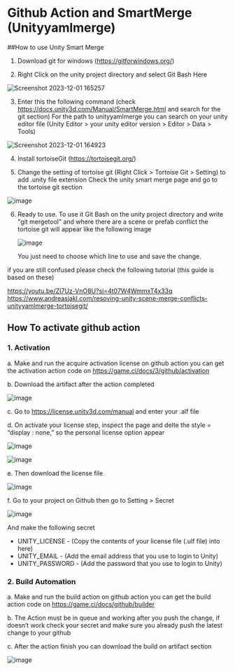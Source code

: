 # Github Action and SmartMerge (Unityyamlmerge)

##How to use Unity Smart Merge

1. Download git for windows (https://gitforwindows.org/)
   
2. Right Click on the unity project directory and select Git Bash Here

![Screenshot 2023-12-01 165257](https://github.com/khawarga/TestGithub/assets/51886512/6ea1f222-f80f-41bf-b7b8-52964aa45edc)

3. Enter this the following command (check https://docs.unity3d.com/Manual/SmartMerge.html and search for the git section)
   For the path to unityyamlmerge you can search on your unity editor file (Unity Editor > your unity editor version > Editor > Data > Tools)
   
![Screenshot 2023-12-01 164923](https://github.com/khawarga/TestGithub/assets/51886512/60b9cca7-2e8d-402c-96ca-75f673c3e226)

4. Install tortoiseGit (https://tortoisegit.org/)

5. Change the setting of tortoise git (Right Click > Tortoise Git > Setting) to add .unity file extension
   Check the unity smart merge page and go to the tortoise git section
   
![image](https://github.com/khawarga/TestGithub/assets/51886512/f1fd6265-0bfd-4b39-adca-2752f5326f21)

6. Ready to use. To use it Git Bash on the unity project directory and write "git mergetool" and where there are a scene or prefab conflict the tortoise git will appear like the following image
   
   ![image](https://github.com/khawarga/TestGithub/assets/51886512/4eae99f3-7705-4042-b075-af59e680d680)

    You just need to choose which line to use and save the change.

if you are still confused please check the following tutorial (this guide is based on these)

https://youtu.be/ZI7Uz-VnO8U?si=4t07W4WmmxT4x33q
https://www.andreasjakl.com/resoving-unity-scene-merge-conflicts-unityyamlmerge-tortoisegit/

## How To activate github action

### 1. Activation

a.	Make and run the acquire activation license on github action
    you can get the activation action code on https://game.ci/docs/3/github/activation

b.	Download the artifact after the action completed

![image](https://github.com/khawarga/TestGithub/assets/51886512/79687a61-c4d1-49fc-b06f-3a61067e94ff)

c.	Go to https://license.unity3d.com/manual and enter your .alf file

d.	On activate your license step, inspect the page and delte the style = “display : none,” so the personal license option appear

![image](https://github.com/khawarga/TestGithub/assets/51886512/520d3222-9872-4213-9ec3-073595c1a187)

![image](https://github.com/khawarga/TestGithub/assets/51886512/ce0d28eb-d723-4acb-8a8c-f055fc45f523)
 
e.	Then download the license file

![image](https://github.com/khawarga/TestGithub/assets/51886512/fe55b890-fcfa-4f6b-b5e5-9a9800c9619d)
 
f.	Go to your project on Github then go to Setting > Secret

![image](https://github.com/khawarga/TestGithub/assets/51886512/fb45b9c6-3c92-494f-b001-49e3e4059fb8)

And make the following secret

-	UNITY_LICENSE - (Copy the contents of your license file (.ulf file) into here)
-	UNITY_EMAIL - (Add the email address that you use to login to Unity)
-	UNITY_PASSWORD - (Add the password that you use to login to Unity)

### 2. Build Automation

a.	Make and run the build action on github action
    you can get the build action code on https://game.ci/docs/github/builder

b.	The Action must be in queue and working after you push the change, if doesn’t work check your secret and make sure you already push the latest change to your github

c.	After the action finish you can download the build on artifact section

![image](https://github.com/khawarga/TestGithub/assets/51886512/678d1995-8f35-4062-8647-a273a29d77c0)

